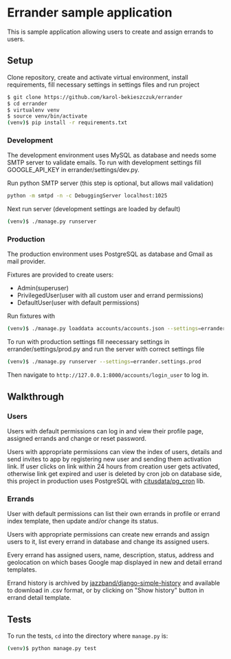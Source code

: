 # Errander sample application

This is sample application allowing users to create and assign errands to users.

## Setup

Clone repository, create and activate virtual environment, install requirements, fill necessary settings in settings files and run project

```sh
$ git clone https://github.com/karol-bekieszczuk/errander
$ cd errander
$ virtualenv venv
$ source venv/bin/activate
(venv)$ pip install -r requirements.txt
```

### Development
The development environment uses MySQL as database and needs some SMTP server to validate emails.
To run with development settings fill GOOGLE_API_KEY in errander/settings/dev.py. 

Run python SMTP server (this step is optional, but allows mail validation)

```sh
python -m smtpd -n -c DebuggingServer localhost:1025
```

Next run server (development settings are loaded by default)

```sh
(venv)$ ./manage.py runserver
```

### Production
The production environment uses PostgreSQL as database and Gmail as mail provider.

Fixtures are provided to create users:
  * Admin(superuser)
  * PrivilegedUser(user with all custom user and errand permissions)
  * DefaultUser(user with default permissions)

Run fixtures with
```sh
(venv)$ ./manage.py loaddata accounts/accounts.json --settings=errander.settings.prod
```

To run with production settings fill neecessary settings in errander/settings/prod.py and run the server with correct settings file

```sh
(venv)$ ./manage.py runserver --settings=errander.settings.prod
```

Then navigate to `http://127.0.0.1:8000/accounts/login_user` to log in.

## Walkthrough

### Users
Users with default permissions can log in and view their profile page, assigned errands and change or reset password.

Users with appropriate permissions can view the index of users, details and send invites to app by registering new user and sending them activation link. If user clicks on link within 24 hours from creation user gets activated, otherwise link get expired and user is deleted by cron job on database side, this project in production uses PostgreSQL with [citusdata/pg_cron](https://github.com/citusdata/pg_cron) lib.


### Errands
User with default permissions can list their own errands in profile or errand index template, then update and/or change its status.

Users with appropriate permissions can create new errands and assign users to it, list every errand in database and change its assigned users.

Every errand has assigned users, name, description, status, address and geolocation on which bases Google map displayed in new and detail errand templates.

Errand history is archived by [jazzband/django-simple-history](https://github.com/jazzband/django-simple-history) and available to download in .csv format, or by clicking on "Show history" button in errand detail template.

## Tests

To run the tests, `cd` into the directory where `manage.py` is:
```sh
(venv)$ python manage.py test 
```
